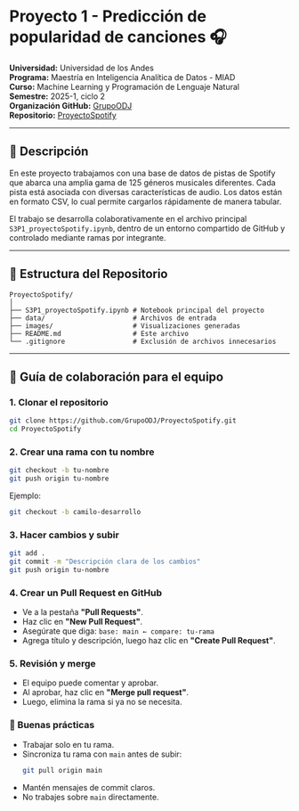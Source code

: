 # Proyecto 1 - Predicción de popularidad de canciones 🎧

**Universidad:** Universidad de los Andes  
**Programa:** Maestría en Inteligencia Analítica de Datos - MIAD  
**Curso:** Machine Learning y Programación de Lenguaje Natural  
**Semestre:** 2025-1, ciclo 2  
**Organización GitHub:** [GrupoODJ](https://github.com/GrupoODJ)  
**Repositorio:** [ProyectoSpotify](https://github.com/GrupoODJ/ProyectoSpotify)

---

## 🎯 Descripción

En este proyecto trabajamos con una base de datos de pistas de Spotify que abarca una amplia gama de 125 géneros musicales diferentes. Cada pista está asociada con diversas características de audio. Los datos están en formato CSV, lo cual permite cargarlos rápidamente de manera tabular.

El trabajo se desarrolla colaborativamente en el archivo principal `S3P1_proyectoSpotify.ipynb`, dentro de un entorno compartido de GitHub y controlado mediante ramas por integrante.

---

## 📁 Estructura del Repositorio

```
ProyectoSpotify/
│
├── S3P1_proyectoSpotify.ipynb # Notebook principal del proyecto
├── data/                      # Archivos de entrada
├── images/                    # Visualizaciones generadas
├── README.md                  # Este archivo
└── .gitignore                 # Exclusión de archivos innecesarios
```
---

## 🤝 Guía de colaboración para el equipo

### 1. Clonar el repositorio

```bash
git clone https://github.com/GrupoODJ/ProyectoSpotify.git
cd ProyectoSpotify
```

### 2. Crear una rama con tu nombre

```bash
git checkout -b tu-nombre
git push origin tu-nombre
```

Ejemplo:
```bash
git checkout -b camilo-desarrollo
```

### 3. Hacer cambios y subir

```bash
git add .
git commit -m "Descripción clara de los cambios"
git push origin tu-nombre
```

### 4. Crear un Pull Request en GitHub

- Ve a la pestaña **"Pull Requests"**.
- Haz clic en **"New Pull Request"**.
- Asegúrate que diga: `base: main ← compare: tu-rama`
- Agrega título y descripción, luego haz clic en **"Create Pull Request"**.

### 5. Revisión y merge

- El equipo puede comentar y aprobar.
- Al aprobar, haz clic en **"Merge pull request"**.
- Luego, elimina la rama si ya no se necesita.

### 🧠 Buenas prácticas

- Trabajar solo en tu rama.
- Sincroniza tu rama con `main` antes de subir:
  ```bash
  git pull origin main
  ```
- Mantén mensajes de commit claros.
- No trabajes sobre `main` directamente.